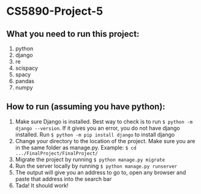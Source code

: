 # CS5890-Project-5
## What you need to run this project:
1. python
2. django
3. re
4. scispacy
5. spacy
6. pandas
7. numpy

## How to run (assuming you have python):
1. Make sure Django is installed. Best way to check is to run `$ python -m django --version`. If it gives you an error, you do not have django installed. Run `$ python -m pip install django` to install django
2. Change your directory to the location of the project. Make sure you are in the same folder as manage.py. Example: `$ cd .../FinalProject/FinalProject/`
3. Migrate the project by running `$ python manage.py migrate`
4. Run the server locally by running `$ python manage.py runserver`
5. The output will give you an address to go to, open any browser and paste that address into the search bar
6. Tada! It should work!
